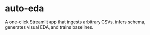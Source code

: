 # auto-eda
A one-click Streamlit app that ingests arbitrary CSVs, infers schema, generates visual EDA, and trains baselines.
